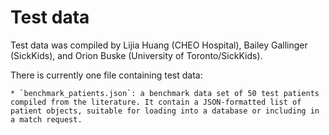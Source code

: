 # Test data

Test data was compiled by Lijia Huang (CHEO Hospital), Bailey Gallinger (SickKids), and Orion Buske (University of Toronto/SickKids).

There is currently one file containing test data:

    * `benchmark_patients.json`: a benchmark data set of 50 test patients compiled from the literature. It contain a JSON-formatted list of patient objects, suitable for loading into a database or including in a match request.


